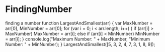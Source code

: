 # FindingNumber


finding a number
function LargestAndSmallest(arr) {
  var MaxNumber = arr[0],
    MinNumber = arr[0];
  for (var i = 0; i < arr.length; i++) {
    if (arr[i] > MaxNumber) MaxNumber = arr[i];
    else if (arr[i] < MinNumber) MinNumber = arr[i];
  }
  console.log("Maximum Number: " + MaxNumber, "Minimum Number: " + MinNumber);
}
LargestAndSmallest([5, 3, 2, 4, 7, 3, 1, 8, 9]);
